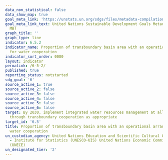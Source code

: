 ```yaml
---
data_non_statistical: false
data_show_map: true
goal_meta_link: 'https://unstats.un.org/sdgs/files/metadata-compilation/Metadata-Goal-6.pdf '
goal_meta_link_text: United Nations Sustainable Development Goals Metadata (PDF 4.0
  MB)
graph_title: ''
graph_type: line
indicator: 6.5.2
indicator_name: Proportion of transboundary basin area with an operational arrangement
  for water cooperation
indicator_sort_order: 0080
layout: indicator
permalink: /6-5-2/
published: true
reporting_status: notstarted
sdg_goal: '6'
source_active_1: true
source_active_2: false
source_active_3: false
source_active_4: false
source_active_5: false
source_active_6: false
target: By 2030, implement integrated water resources management at all levels, including
  through transboundary cooperation as appropriate
target_id: '6.5'
title: Proportion of transboundary basin area with an operational arrangement for
  water cooperation
un_custodian_agency: United Nations Education and Scientific Cultural Organisation
  - Institute for Statistics (UNESCO-UIS) United Nations Economic Commission for Europe
  (UNECE)
un_designated_tier: '2'
---
```

